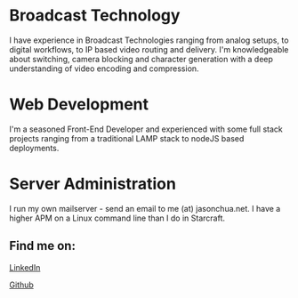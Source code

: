 # Broadcast Technology 
I have experience in Broadcast Technologies ranging from analog setups, to digital workflows, to IP based video routing and delivery. I'm knowledgeable about switching, camera blocking and  character generation with a deep understanding of video encoding and compression.
# Web Development
I'm a seasoned Front-End Developer and experienced with some full stack projects ranging from a traditional LAMP stack to nodeJS based deployments.
# Server Administration
I run my own mailserver - send an email to me (at) jasonchua.net. I have a higher APM on a Linux command line than I do in Starcraft.

## Find me on:

[LinkedIn](https://www.linkedin.com/in/jchu04/)

[Github](https://github.com/rebel1804)
